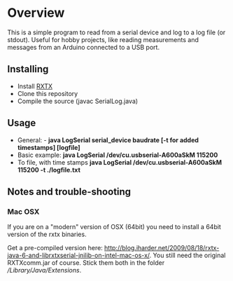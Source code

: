 # Overview
This is a simple program to read from a serial device and log to a log file (or stdout). Useful for hobby projects, like reading measurements and messages from an Arduino connected to a USB port.

## Installing
- Install [RXTX](http://rxtx.qbang.org/wiki/index.php/Main_Page) 
- Clone this repository
- Compile the source (javac SerialLog.java)

## Usage
- General: - **java LogSerial serial_device baudrate [-t for added timestamps] [logfile]**
- Basic example: **java LogSerial /dev/cu.usbserial-A600aSkM 115200**
- To file, with time stamps **java LogSerial /dev/cu.usbserial-A600aSkM 115200 -t ./logfile.txt**


## Notes and trouble-shooting
### Mac OSX
If you are on a "modern" version of OSX (64bit) you need to install a 64bit version of the rxtx binaries. 

Get a pre-compiled version here: <http://blog.iharder.net/2009/08/18/rxtx-java-6-and-librxtxserial-jnilib-on-intel-mac-os-x/>. You still need the original RXTXcomm.jar of course. Stick them both in the folder */Library/Java/Extensions*.


